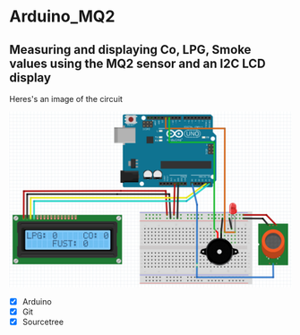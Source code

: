 # Arduino_MQ2

## Measuring and displaying Co, LPG, Smoke values using the MQ2 sensor and an I2C LCD display

Heres's an image of the circuit

![MQ2_circuit](circuit.png)

- [X] Arduino
- [X] Git
- [X] Sourcetree